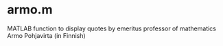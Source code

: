 # armo.m
MATLAB function to display quotes by emeritus professor of mathematics Armo Pohjavirta (in Finnish)
